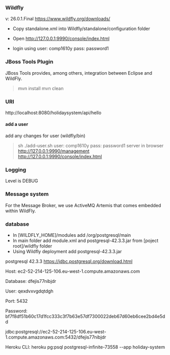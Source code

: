 ### Wildfly
v: 26.0.1.Final
https://www.wildfly.org/downloads/

- Copy standalone.xml into Wildfly/standalone/configuration folder

- Open http://127.0.0.1:9990/console/index.html	

- login using 
user: comp1610y
pass: password1


### JBoss Tools Plugin
JBoss Tools provides, among others, integration between Eclipse and WildFly.

>mvn install
>mvn clean

### URI
http://localhost:8080/holidaysystem/api/hello

#### add a user
add any changes for user (wildfly/bin)
>sh ./add-user.sh
user: comp1610y
pass: password1
server in browser
>http://127.0.0.1:9990/management
http://127.0.0.1:9990/console/index.html	

### Logging
Level is DEBUG

### Message system
For the Message Broker, we use ActiveMQ Artemis 
that comes embedded within WildFly.



### database

- In [WILDFLY_HOME]/modules add /org/postgresql/main
- In main folder add module.xml and postgresql-42.3.3.jar from [poject root]/wildfly folder
- Using Wildfly deployment add postgresql-42.3.3.jar


postgresql 42.3.3
https://jdbc.postgresql.org/download.html

Host: ec2-52-214-125-106.eu-west-1.compute.amazonaws.com

Database: dfejis77nibjdr

User: qexdvxvgdqtdgh

Port: 5432

Password: bf7f8df51b60c17d1fcc333c3f7b63e57df7300022deb67d60eb6cee2bd4e5dd

jdbc:postgresql://ec2-52-214-125-106.eu-west-1.compute.amazonaws.com:5432/dfejis77nibjdr

Heroku CLI: heroku pg:psql postgresql-infinite-73558 --app holiday-system